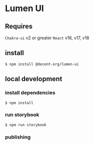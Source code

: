 # Lumen UI

## Requires
`Chakra-ui` v2 or greater 
`React` v16, v17, v18

## install

```shell
$ npm install @decent-org/lumen-ui
```

## local development

### install dependencies

```shell
$ npm install
```

### run storybook
```shell
$ npm run storybook
```

### publishing
<!-- describe publishing workflow -->